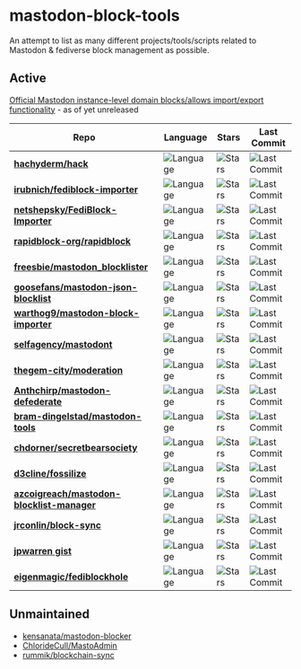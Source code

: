 # mastodon-block-tools
An attempt to list as many different projects/tools/scripts related to Mastodon & fediverse block management as possible. 

## Active

[Official Mastodon instance-level domain blocks/allows import/export functionality](https://github.com/mastodon/mastodon/pull/20597) - as of yet unreleased

| Repo | Language | Stars | Last Commit |
| ---- | -------- | ----- | ----------- |
| **[hachyderm/hack](https://github.com/hachyderm/hack)** | ![Language](https://img.shields.io/github/languages/top/hachyderm/hack?style=for-the-badge) | ![Stars](https://img.shields.io/github/stars/hachyderm/hack?style=for-the-badge) | ![Last Commit](https://img.shields.io/github/last-commit/hachyderm/hack?style=for-the-badge) |
| **[irubnich/fediblock-importer](https://github.com/irubnich/fediblock-importer)** | ![Language](https://img.shields.io/github/languages/top/irubnich/fediblock-importer?style=for-the-badge) | ![Stars](https://img.shields.io/github/stars/irubnich/fediblock-importer?style=for-the-badge) | ![Last Commit](https://img.shields.io/github/last-commit/irubnich/fediblock-importer?style=for-the-badge) |
| **[netshepsky/FediBlock-Importer](https://github.com/netshepsky/FediBlock-Importer)** | ![Language](https://img.shields.io/github/languages/top/netshepsky/FediBlock-Importer?style=for-the-badge) | ![Stars](https://img.shields.io/github/stars/netshepsky/FediBlock-Importer?style=for-the-badge) | ![Last Commit](https://img.shields.io/github/last-commit/netshepsky/FediBlock-Importer?style=for-the-badge) |
| **[rapidblock-org/rapidblock](https://github.com/rapidblock-org/rapidblock)** | ![Language](https://img.shields.io/github/languages/top/rapidblock-org/rapidblock?style=for-the-badge) | ![Stars](https://img.shields.io/github/stars/rapidblock-org/rapidblock?style=for-the-badge) | ![Last Commit](https://img.shields.io/github/last-commit/rapidblock-org/rapidblock?style=for-the-badge) |
| **[freesbie/mastodon_blocklister](https://github.com/freesbie/mastodon_blocklister)** | ![Language](https://img.shields.io/github/languages/top/freesbie/mastodon_blocklister?style=for-the-badge) | ![Stars](https://img.shields.io/github/stars/freesbie/mastodon_blocklister?style=for-the-badge) | ![Last Commit](https://img.shields.io/github/last-commit/freesbie/mastodon_blocklister?style=for-the-badge) |
| **[goosefans/mastodon-json-blocklist](https://github.com/goosefans/mastodon-json-blocklist)** | ![Language](https://img.shields.io/github/languages/top/goosefans/mastodon-json-blocklist?style=for-the-badge) | ![Stars](https://img.shields.io/github/stars/goosefans/mastodon-json-blocklist?style=for-the-badge) | ![Last Commit](https://img.shields.io/github/last-commit/goosefans/mastodon-json-blocklist?style=for-the-badge) |
| **[warthog9/mastodon-block-importer](https://github.com/warthog9/mastodon-block-importer)** | ![Language](https://img.shields.io/github/languages/top/warthog9/mastodon-block-importer?style=for-the-badge) | ![Stars](https://img.shields.io/github/stars/warthog9/mastodon-block-importer?style=for-the-badge) | ![Last Commit](https://img.shields.io/github/last-commit/warthog9/mastodon-block-importer?style=for-the-badge) |
| **[selfagency/mastodont](https://github.com/selfagency/mastodont)** | ![Language](https://img.shields.io/github/languages/top/selfagency/mastodont?style=for-the-badge) | ![Stars](https://img.shields.io/github/stars/selfagency/mastodont?style=for-the-badge) | ![Last Commit](https://img.shields.io/github/last-commit/selfagency/mastodont?style=for-the-badge) |
| **[thegem-city/moderation](https://github.com/thegem-city/moderation)** | ![Language](https://img.shields.io/github/languages/top/thegem-city/moderation?style=for-the-badge) | ![Stars](https://img.shields.io/github/stars/thegem-city/moderation?style=for-the-badge) | ![Last Commit](https://img.shields.io/github/last-commit/thegem-city/moderation?style=for-the-badge) |
| **[Anthchirp/mastodon-defederate](https://github.com/Anthchirp/mastodon-defederate)** | ![Language](https://img.shields.io/github/languages/top/Anthchirp/mastodon-defederate?style=for-the-badge) | ![Stars](https://img.shields.io/github/stars/Anthchirp/mastodon-defederate?style=for-the-badge) | ![Last Commit](https://img.shields.io/github/last-commit/Anthchirp/mastodon-defederate?style=for-the-badge) |
| **[bram-dingelstad/mastodon-tools](https://github.com/bram-dingelstad/mastodon-tools)** | ![Language](https://img.shields.io/github/languages/top/bram-dingelstad/mastodon-tools?style=for-the-badge) | ![Stars](https://img.shields.io/github/stars/bram-dingelstad/mastodon-tools?style=for-the-badge) | ![Last Commit](https://img.shields.io/github/last-commit/bram-dingelstad/mastodon-tools?style=for-the-badge) |
| **[chdorner/secretbearsociety](https://github.com/chdorner/secretbearsociety)** | ![Language](https://img.shields.io/github/languages/top/chdorner/secretbearsociety?style=for-the-badge) | ![Stars](https://img.shields.io/github/stars/chdorner/secretbearsociety?style=for-the-badge) | ![Last Commit](https://img.shields.io/github/last-commit/chdorner/secretbearsociety?style=for-the-badge) |
| **[d3cline/fossilize](https://github.com/d3cline/fossilize)** | ![Language](https://img.shields.io/github/languages/top/d3cline/fossilize?style=for-the-badge) | ![Stars](https://img.shields.io/github/stars/d3cline/fossilize?style=for-the-badge) | ![Last Commit](https://img.shields.io/github/last-commit/d3cline/fossilize?style=for-the-badge) |
| **[azcoigreach/mastodon-blocklist-manager](https://github.com/azcoigreach/mastodon-blocklist-manager)** | ![Language](https://img.shields.io/github/languages/top/azcoigreach/mastodon-blocklist-manager?style=for-the-badge) | ![Stars](https://img.shields.io/github/stars/azcoigreach/mastodon-blocklist-manager?style=for-the-badge) | ![Last Commit](https://img.shields.io/github/last-commit/azcoigreach/mastodon-blocklist-manager?style=for-the-badge) |
| **[jrconlin/block-sync](https://github.com/jrconlin/block-sync)** | ![Language](https://img.shields.io/github/languages/top/jrconlin/block-sync?style=for-the-badge) | ![Stars](https://img.shields.io/github/stars/jrconlin/block-sync?style=for-the-badge) | ![Last Commit](https://img.shields.io/github/last-commit/jrconlin/block-sync?style=for-the-badge) |
| **[jpwarren gist](https://gist.github.com/jpwarren/9f38132b10f08766bb590d83ef41e69b)** | ![Language](https://img.shields.io/badge/Language-Python-blue?style=for-the-badge) | ![Stars](https://img.shields.io/github/gist/stars/9f38132b10f08766bb590d83ef41e69b?style=for-the-badge) | ![Last Commit](https://img.shields.io/github/gist/last-commit/9f38132b10f08766bb590d83ef41e69b?style=for-the-badge) |
| **[eigenmagic/fediblockhole](https://github.com/eigenmagic/fediblockhole)** | ![Language](https://img.shields.io/github/languages/top/eigenmagic/fediblockhole?style=for-the-badge) | ![Stars](https://img.shields.io/github/stars/jeigenmagic/fediblockhole?style=for-the-badge) | ![Last Commit](https://img.shields.io/github/last-commit/eigenmagic/fediblockhole?style=for-the-badge) |

## Unmaintained

* [kensanata/mastodon-blocker](https://github.com/kensanata/mastodon-blocker)
* [ChlorideCull/MastoAdmin](https://github.com/ChlorideCull/MastoAdmin)
* [rummik/blockchain-sync](https://github.com/rummik/blockchain-sync)
